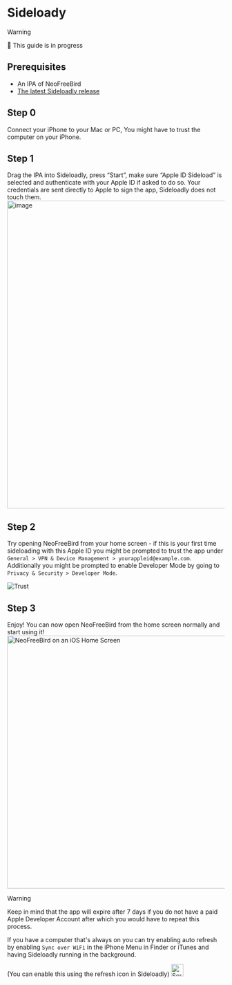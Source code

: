 # Sideloady
> [!WARNING]
> 🚧 This guide is in progress
## Prerequisites 
- An IPA of NeoFreeBird
- [The latest Sideloadly release](https://sideloadly.io/#download)

## Step 0
Connect your iPhone to your Mac or PC, You might have to trust the computer on your iPhone.

## Step 1
Drag the IPA into Sideloadly, press “Start”, make sure “Apple ID Sideload” is selected and authenticate with your Apple ID if asked to do so. Your credentials are sent directly to Apple to sign the app, Sideloadly does not touch them.
<img width="712" alt="image" src="https://github.com/user-attachments/assets/fb14d0dd-da20-463f-b2d7-3392809bc325" />

## Step 2
Try opening NeoFreeBird from your home screen - if this is your first time sideloading with this Apple ID you might be prompted to trust the app under `General > VPN & Device Management > yourappleid@example.com`. Additionally you might be prompted to enable Developer Mode by going to `Privacy & Security > Developer Mode`.

![Trust](https://github.com/user-attachments/assets/16a570d1-4d31-4f2e-a8fc-f4b6c75a8054)

## Step 3
Enjoy! You can now open NeoFreeBird from the home screen normally and start using it!
<img width="585" alt="NeoFreeBird on an iOS Home Screen" src="https://github.com/user-attachments/assets/84dee4fc-b658-4891-b897-138343a943ba" />

> [!WARNING]
> Keep in mind that the app will expire after 7 days if you do not have a paid Apple Developer Account after which you would have to repeat this process.
> 
> If you have a computer that's always on you can try enabling auto refresh by enabling `Sync over WiFi` in the iPhone Menu in Finder or iTunes and having Sideloadly running in the background.
> 
> (You can enable this using the refresh icon in Sideloadly) <img width="28" alt="Screenshot 2025-06-29 at 13 26 07" src="https://github.com/user-attachments/assets/63ddb6bd-197b-4161-9742-62e2f4d78df0" />

